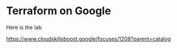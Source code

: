 # Terraform on Google

Here is the lab

https://www.cloudskillsboost.google/focuses/1208?parent=catalog